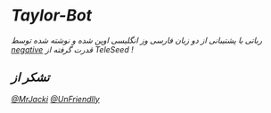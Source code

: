 # <i>Taylor-Bot<i>
رباتی با پشتیبانی از دو زبان فارسی وز انگلیسی 
اوپن شده و نوشته شده توسط 
[negative](https://telegram.me/negative_officiall)
قدرت گرفته از 
TeleSeed !


## تشکر از 
[@MrJacki](https://telegram.me/MrJacki)
[@UnFriendlly](https://telegram.me/UnFriendlly)
